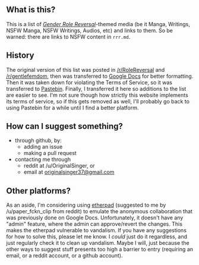 ## What is this?

This is a list of
[*Gender Role Reversal*](https://www.reddit.com/r/RoleReversal)-themed media
(be it Manga, Writings, NSFW Manga, NSFW Writings, Audios, etc) and links to
them. So be warned: there are links to NSFW content in `rrr.md`.

## History

The original version of this list was posted in
[/r/RoleReversal](https://www.reddit.com/r/RoleReversal/comments/aam8wv) and
[/r/gentlefemdom](https://www.reddit.com/r/gentlefemdom/comments/aam5sy),
then was transferred to
[Google Docs](https://docs.google.com/document/d/1dbpvCStlmk1TWxlOVFXzUaY2xwdlgReaFL9gMxdtf6Y/edit#)
for better formatting. Then it was taken down for violating the Terms of
Service, so it was transferred to [Pastebin](https://pastebin.com/E2D6cyLu).
Finally, I transferred it here so additions to the list are easier to see. I'm
not sure though how strictly this website implements its terms of service, so if
this gets removed as well, I'll probably go back to using Pastebin for a while
until I find a better platform.

## How can I suggest something?

- through github, by:
  - adding an issue
  - making a pull request
- contacting me through
  - reddit at /u/OriginalSinger, or
  - email at originalsinger37@gmail.com

## Other platforms?

As an aside, I'm considering using
[etherpad](https://github.com/ether/etherpad-lite/) (suggested to me by
/u/paper\_fckn\_clip from reddit) to emulate the anonymous collaboration that was
previously done on Google Docs. Unfortunately, it doesn't have any "admin"
feature, where the admin can approve/revert the changes. This makes the etherpad
vulnerable to vandalism. If you have any suggestions for how to solve this,
please let me know. I *could* just do it regardless, and just regularly check it
to clean up vandalism. Maybe I will, just because the other ways to suggest
stuff presents too high a barrier to entry (requiring an email, or a reddit
account, or a github account).

